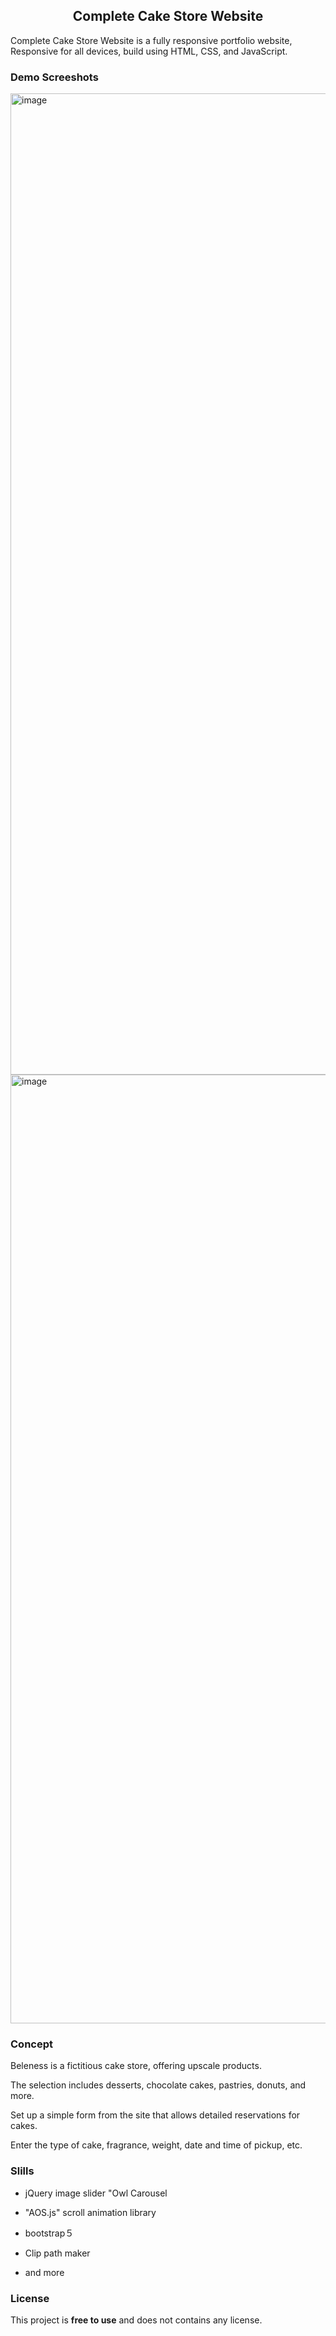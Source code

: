 
  <h2 align="center">Complete Cake Store Website</h2>

 Complete Cake Store Website is a fully responsive portfolio website, <br />Responsive for all devices, build using HTML, CSS, and JavaScript.

 
### Demo Screeshots

<img width="1570" alt="image" src="https://github.com/mafucha2731/portfolio/assets/97386444/b6d6de72-230e-41c6-8db4-b187e7472502">

<img width="1518" alt="image" src="https://github.com/mafucha2731/portfolio/assets/97386444/f0b19a5c-a229-45c2-9e08-d10e5c4c348f">


### Concept

Beleness is a fictitious cake store, offering upscale products.

The selection includes desserts, chocolate cakes, pastries, donuts, and more.

Set up a simple form from the site that allows detailed reservations for cakes.

Enter the type of cake, fragrance, weight, date and time of pickup, etc.


### Slills

- jQuery image slider "Owl Carousel

- "AOS.js" scroll animation library

- bootstrap５

- Clip path maker

- and more

### License

This project is **free to use** and does not contains any license.


